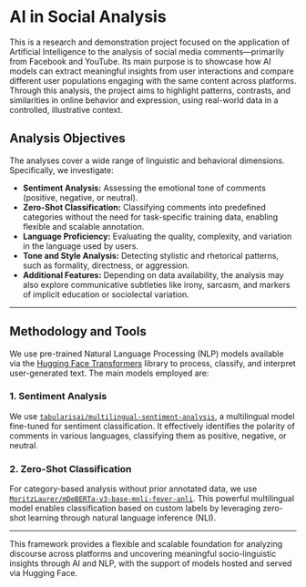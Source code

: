 # AI in Social Analysis

This is a research and demonstration project focused on the application of Artificial Intelligence to the analysis of social media comments—primarily from Facebook and YouTube. Its main purpose is to showcase how AI models can extract meaningful insights from user interactions and compare different user populations engaging with the same content across platforms. Through this analysis, the project aims to highlight patterns, contrasts, and similarities in online behavior and expression, using real-world data in a controlled, illustrative context.


## Analysis Objectives

The analyses cover a wide range of linguistic and behavioral dimensions. Specifically, we investigate:

- **Sentiment Analysis:** Assessing the emotional tone of comments (positive, negative, or neutral).
- **Zero-Shot Classification:** Classifying comments into predefined categories without the need for task-specific training data, enabling flexible and scalable annotation.
- **Language Proficiency:** Evaluating the quality, complexity, and variation in the language used by users.
- **Tone and Style Analysis:** Detecting stylistic and rhetorical patterns, such as formality, directness, or aggression.
- **Additional Features:** Depending on data availability, the analysis may also explore communicative subtleties like irony, sarcasm, and markers of implicit education or sociolectal variation.

---

## Methodology and Tools

We use pre-trained Natural Language Processing (NLP) models available via the [Hugging Face Transformers](https://huggingface.co/models) library to process, classify, and interpret user-generated text. The main models employed are:

### 1. Sentiment Analysis  
We use [`tabularisai/multilingual-sentiment-analysis`](https://huggingface.co/tabularisai/multilingual-sentiment-analysis), a multilingual model fine-tuned for sentiment classification. It effectively identifies the polarity of comments in various languages, classifying them as positive, negative, or neutral.

### 2. Zero-Shot Classification  
For category-based analysis without prior annotated data, we use [`MoritzLaurer/mDeBERTa-v3-base-mnli-fever-anli`](https://huggingface.co/MoritzLaurer/mDeBERTa-v3-base-xnli-multilingual-nli-2mil7). This powerful multilingual model enables classification based on custom labels by leveraging zero-shot learning through natural language inference (NLI).

---

This framework provides a flexible and scalable foundation for analyzing discourse across platforms and uncovering meaningful socio-linguistic insights through AI and NLP, with the support of models hosted and served via Hugging Face.




